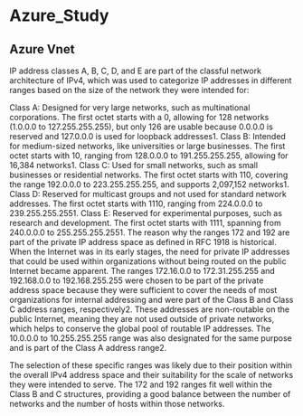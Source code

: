 # Azure_Study

## Azure Vnet

IP address classes A, B, C, D, and E are part of the classful network architecture of IPv4, which was used to categorize IP addresses in different ranges based on the size of the network they were intended for:

Class A: Designed for very large networks, such as multinational corporations. The first octet starts with a 0, allowing for 128 networks (1.0.0.0 to 127.255.255.255), but only 126 are usable because 0.0.0.0 is reserved and 127.0.0.0 is used for loopback addresses1.
Class B: Intended for medium-sized networks, like universities or large businesses. The first octet starts with 10, ranging from 128.0.0.0 to 191.255.255.255, allowing for 16,384 networks1.
Class C: Used for small networks, such as small businesses or residential networks. The first octet starts with 110, covering the range 192.0.0.0 to 223.255.255.255, and supports 2,097,152 networks1.
Class D: Reserved for multicast groups and not used for standard network addresses. The first octet starts with 1110, ranging from 224.0.0.0 to 239.255.255.2551.
Class E: Reserved for experimental purposes, such as research and development. The first octet starts with 1111, spanning from 240.0.0.0 to 255.255.255.2551.
The reason why the ranges 172 and 192 are part of the private IP address space as defined in RFC 1918 is historical. When the Internet was in its early stages, the need for private IP addresses that could be used within organizations without being routed on the public Internet became apparent. The ranges 172.16.0.0 to 172.31.255.255 and 192.168.0.0 to 192.168.255.255 were chosen to be part of the private address space because they were sufficient to cover the needs of most organizations for internal addressing and were part of the Class B and Class C address ranges, respectively2. These addresses are non-routable on the public Internet, meaning they are not used outside of private networks, which helps to conserve the global pool of routable IP addresses. The 10.0.0.0 to 10.255.255.255 range was also designated for the same purpose and is part of the Class A address range2.

The selection of these specific ranges was likely due to their position within the overall IPv4 address space and their suitability for the scale of networks they were intended to serve. The 172 and 192 ranges fit well within the Class B and C structures, providing a good balance between the number of networks and the number of hosts within those networks.
